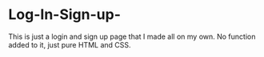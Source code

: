 # Log-In-Sign-up-
This is just a login and sign up page that I made all on my own. No function added to it, just pure HTML and CSS.

